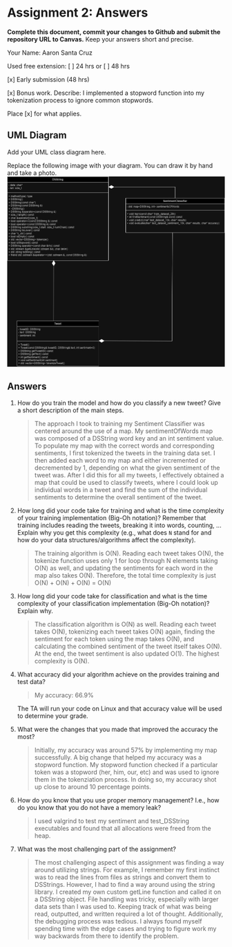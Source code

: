 # Assignment 2: Answers

**Complete this document, commit your changes to Github and submit the repository URL to Canvas.** Keep your answers short and precise.

Your Name: Aaron Santa Cruz

Used free extension: [ ] 24 hrs or [ ] 48 hrs

[x] Early submission (48 hrs)

[x] Bonus work. Describe: I implemented a stopword function into my tokenization process to ignore common stopwords.

Place [x] for what applies.


## UML Diagram

Add your UML class diagram here.

Replace the following image with your diagram. You can draw it by hand and take a photo.
![UML Class Diagram](UML_class.png)

## Answers

1. How do you train the model and how do you classify a new tweet? Give a short description of the main steps.

    > The approach I took to training my Sentiment Classifier was centered around the use of a map. My sentimentOfWords map was composed of a DSString word key and an int sentiment value. To populate my map with the correct words and corresponding sentiments, I first tokenized the tweets in the training data set. I then added each word to my map and either incremented or decremented by 1, depending on what the given sentiment of the tweet was. After I did this for all my tweets, I effectively obtained a map that could be used to classify tweets, where I could look up individual words in a tweet and find the sum of the individual sentiments to determine the overall sentiment of the tweet.

2. How long did your code take for training and what is the time complexity of your training implementation (Big-Oh notation)? Remember that training includes reading the tweets, breaking it into words, counting, ... Explain why you get this complexity (e.g., what does `N` stand for and how do your data structures/algorithms affect the complexity).

   > The training algorithm is O(N). Reading each tweet takes O(N), the tokenize function uses only 1 for loop through N elements taking O(N) as well, and updating the sentiments for each word in the map also takes O(N). Therefore, the total time complexity is just O(N) + O(N) + O(N) = O(N)

3. How long did your code take for classification and what is the time complexity of your classification implementation (Big-Oh notation)? Explain why.

   > The classification algorithm is O(N) as well. Reading each tweet takes O(N), tokenizing each tweet takes O(N) again, finding the sentiment for each token using the map takes O(N), and calculating the combined sentiment of the tweet itself takes O(N). At the end, the tweet sentiment is also updated O(1). The highest complexity is O(N).

4. What accuracy did your algorithm achieve on the provides training and test data? 

   > My accuracy: 66.9%

   The TA will run your code on Linux and that accuracy value will be used to determine your grade.

5. What were the changes that you made that improved the accuracy the most?
   
   > Initially, my accuracy was around 57% by implementing my map successfully. A big change that helped my accuracy was a stopword function. My stopword function checked if a particular token was a stopword (her, him, our, etc) and was used to ignore them in the tokenziation process. In doing so, my accuracy shot up close to around 10 percentage points. 

6. How do you know that you use proper memory management? I.e., how do you know that you do not have
   a memory leak?

   > I used valgrind to test my sentiment and test_DSString executables and found that all allocations were freed from the heap.

6. What was the most challenging part of the assignment?

   > The most challenging aspect of this assignment was finding a way around utilizing strings. For example, I remember my first instinct was to read the lines from files as strings and convert them to DSStrings. However, I had to find a way around using the string library. I created my own custom getLine function and called it on a DSString object. File handling was tricky, especially with larger data sets than I was used to. Keeping track of what was being read, outputted, and written required a lot of thought. Additionally, the debugging process was tedious. I always found myself spending time with the edge cases and trying to figure work my way backwards from there to identify the problem.